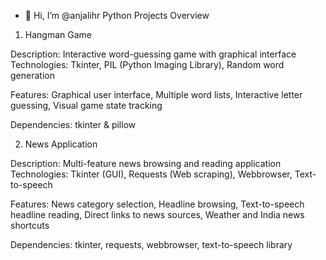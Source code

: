 - 👋 Hi, I’m @anjalihr
Python Projects Overview
1. Hangman Game

Description: Interactive word-guessing game with graphical interface
Technologies: Tkinter, PIL (Python Imaging Library), Random word generation

Features:
Graphical user interface,
Multiple word lists,
Interactive letter guessing,
Visual game state tracking

Dependencies: tkinter & pillow



2. News Application

Description: Multi-feature news browsing and reading application
Technologies: Tkinter (GUI), Requests (Web scraping), Webbrowser, Text-to-speech


Features:
News category selection,
Headline browsing,
Text-to-speech headline reading,
Direct links to news sources,
Weather and India news shortcuts


Dependencies: tkinter, requests, webbrowser, text-to-speech library

<!---
anjalihr/anjalihr is a ✨ special ✨ repository because its `README.md` (this file) appears on your GitHub profile.
You can click the Preview link to take a look at your changes.
--->
